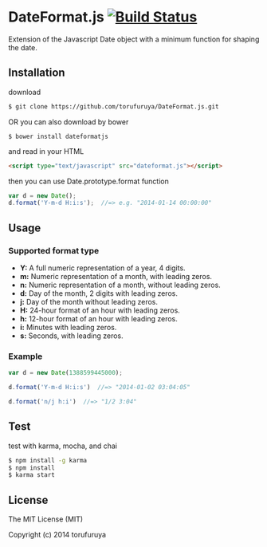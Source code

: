 # DateFormat.js [![Build Status](https://travis-ci.org/torufuruya/DateFormat.js.png?branch=master)](https://travis-ci.org/torufuruya/DateFormat.js)

Extension of the Javascript Date object with a minimum function for shaping the date.

## Installation

download

```sh
$ git clone https://github.com/torufuruya/DateFormat.js.git
```

OR you can also download by bower

```
$ bower install dateformatjs
```

and read in your HTML

```html
<script type="text/javascript" src="dateformat.js"></script>
```

then you can use Date.prototype.format function

```js
var d = new Date();
d.format('Y-m-d H:i:s');  //=> e.g. "2014-01-14 00:00:00"
```

## Usage

### Supported format type

- __Y:__ A full numeric representation of a year, 4 digits.
- __m:__ Numeric representation of a month, with leading zeros.
- __n:__ Numeric representation of a month, without leading zeros.
- __d:__ Day of the month, 2 digits with leading zeros.
- __j:__ Day of the month without leading zeros.
- __H:__ 24-hour format of an hour with leading zeros.
- __h:__ 12-hour format of an hour with leading zeros.
- __i:__ Minutes with leading zeros.
- __s:__ Seconds, with leading zeros.

### Example

```js
var d = new Date(1388599445000);

d.format('Y-m-d H:i:s')  //=> "2014-01-02 03:04:05"

d.format('n/j h:i')  //=> "1/2 3:04"
```

## Test

test with karma, mocha, and chai

```sh
$ npm install -g karma
$ npm install
$ karma start
```

## License

The MIT License (MIT)

Copyright (c) 2014 torufuruya